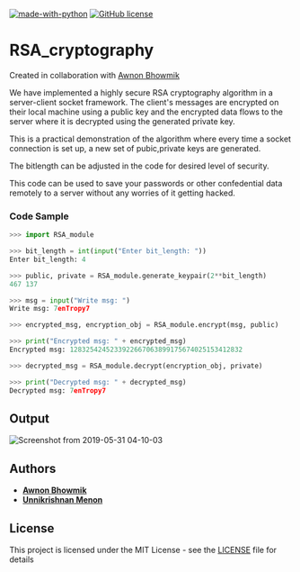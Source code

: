 [![made-with-python](https://img.shields.io/badge/Made%20with-Python-1f425f.svg)](https://www.python.org/) [![GitHub license](https://img.shields.io/github/license/Naereen/StrapDown.js.svg)](https://github.com/Naereen/StrapDown.js/blob/master/LICENSE)

# RSA_cryptography

Created in collaboration with [Awnon Bhowmik](https://github.com/awnonbhowmik)

We have implemented a highly secure RSA cryptography algorithm in a server-client socket framework. The client's messages are encrypted on their local machine using a public key and the encrypted data flows to the server where it is decrypted using the generated private key. 

This is a practical demonstration of the algorithm where every time a socket connection is set up, a new set of pubic,private keys are generated. 

The bitlength can be adjusted in the code for desired level of security.

This code can be used to save your passwords or other confedential data remotely to a server without any worries of it getting hacked.

### Code Sample

```python
>>> import RSA_module

>>> bit_length = int(input("Enter bit_length: "))
Enter bit_length: 4

>>> public, private = RSA_module.generate_keypair(2**bit_length)
467 137

>>> msg = input("Write msg: ")
Write msg: 7enTropy7

>>> encrypted_msg, encryption_obj = RSA_module.encrypt(msg, public)

>>> print("Encrypted msg: " + encrypted_msg)
Encrypted msg: 1283254245233922667063899175674025153412832

>>> decrypted_msg = RSA_module.decrypt(encryption_obj, private)

>>> print("Decrypted msg: " + decrypted_msg)
Decrypted msg: 7enTropy7 
```

## Output

![Screenshot from 2019-05-31 04-10-03](https://user-images.githubusercontent.com/36446402/58669503-15599b00-835a-11e9-8dee-2eebd99b79b3.png)



## Authors

* [**Awnon Bhowmik**](https://github.com/awnonbhowmik)
* [**Unnikrishnan Menon**](https://github.com/7enTropy7)


## License

This project is licensed under the MIT License - see the [LICENSE](LICENSE) file for details
